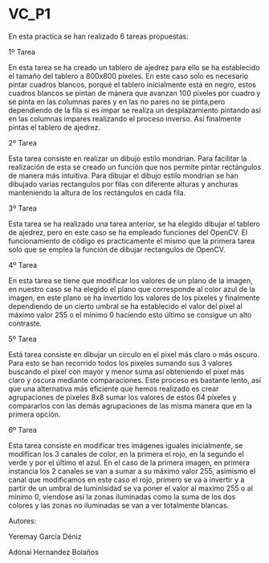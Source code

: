 # VC_P1


En esta practica se han realizado 6 tareas propuestas:

1º Tarea

En esta tarea se ha creado un tablero de ajedrez para ello se ha establecido el tamaño del tablero a 800x800 pixeles. En este caso solo es necesario pintar cuadros blancos, porqué el tablero inicialmente está en negro, estos cuadros blancos se pintan de mánera que avanzan 100 píxeles por cuadro y se pinta en las columnas pares y en las no pares no se pinta,pero dependiendo de la fila si es impar se realiza un desplazamiento pintando así en las columnas impares realizando el proceso inverso. Así finalmente pintas el tablero de ajedrez.

2º Tarea

Esta tarea consiste en realizar un dibujo estilo mondrian. Para facilitar la realización de esta se creado un función que nos permite pintar rectángulos de manera más intuitiva. Para dibujar el dibujo estilo mondrian se han dibujado varias rectangulos por filas con diferente alturas y anchuras manteniendo la altura de los rectángulos en cada fila.

3º Tarea

Esta tarea se ha realizado una tarea anterior, se ha elegido dibujar el tablero de ajedrez, pero en este caso se ha empleado funciones del OpenCV. El funcionamiento de código es practicamente el mismo que la primera tarea solo que se emplea la función de dibujar rectangulos de OpenCV.

4º Tarea

En esta tarea se tiene que modificar los valores de un plano de la imagen, en nuestro caso se ha elegido el plano que corresponde al color azul de la imagen, en este plano se ha invertido los valores de los pixeles y finalmente dependiendo de un cierto umbral se ha establecido el valor del pixel al máximo valor 255 o el mínimo 0 haciendo esto último se consigue un alto contraste.

5º Tarea

Está tarea consiste en dibujar un circulo en el pixel más claro o más oscuro. Para esto se han recorrido todos los pixeles sumando sus 3 valores buscando el pixel con mayor y menor suma así obteniendo el pixel más claro y oscura mediante comparaciones. Este proceso es bastante lento, así que una alternativa más eficiente que hemos realizado es crear agrupaciones de pixeles 8x8 sumar los valores de estos 64 píxeles y compararlos con las demás agrupaciones de las misma manera que en la primera opción. 

6º Tarea

Esta tarea consiste en modificar tres imágenes iguales inicialmente, se modifican los 3 canales de color, en la primera el rojo, en la segundo el verde y por el último el azul. En el caso de la primera imagen, en primera instancia los 2 canales se van a sumar a su máximo valor 255, asimismo el canal que modificamos en este caso el rojo, primero se va a invertir y a partir de un umbral de luminisidad se va poner el valor al maxímo 255 o al mínimo 0, viendose así la zonas iluminadas como la suma de los dos colores y las zonas no iluminadas se van a ver totalmente blancas. 

Autores:

Yeremay García Déniz

Adonai Hernandez Bolaños
